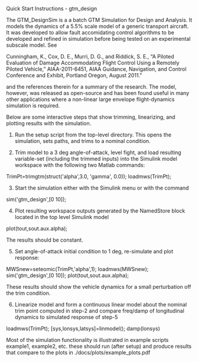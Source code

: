 Quick Start Instructions - gtm_design

The GTM_DesignSim is a a batch GTM Simulation for Design and Analysis.  It models the dynamics of a 5.5% scale model of
a generic transport aircraft.  It was developed to allow fault accomidating control algorithms to be developed and refined 
in simulation before being tested on an experimental subscale model.  See 

Cunningham, K., Cox, D. E., Murri, D. G., and Riddick, S. E., “A Piloted Evaluation of Damage Accommodating Flight Control Using a Remotely Piloted Vehicle,” AIAA-2011-6451, AIAA Guidance, Navigation, and Control Conference and Exhibit, Portland Oregon, August 2011."   

and the references therein for a summary of the research.  The model, however, was released as open-source and has been
found useful in many other applications where a non-linear large envelope flight-dynamics simulation is required.


Below are some interactive steps that show trimming, linearizing, and plotting results with the simulation.

1) Run the setup script from the top-level directory.  This opens the simulation, sets paths, and trims to a nominal condition. 

2) Trim model to a 3 deg angle-of-attack, level fight, and load resulting variable-set (including the trimmed inputs) into the Simulink model workspace with the following two Matlab commands:

TrimPt=trimgtm(struct('alpha',3.0,  'gamma', 0.0));
loadmws(TrimPt);

3) Start the simulation either with the Simulink menu or with the command 

sim('gtm_design',[0 10]);

4) Plot resulting workspace outputs generated by the NamedStore block located in the top level Simulink model

plot(tout,sout.aux.alpha);

The results should be constant.

5) Set angle-of-attack initial condition to 1 deg, re-simulate and plot response:

MWSnew=seteomic(TrimPt,'alpha',1);
loadmws(MWSnew);
sim('gtm_design',[0 10]);
plot(tout,sout.aux.alpha);

These results should show the vehicle dynamics for a small perturbation off the trim condition.

6) Linearize model and form a continuous linear model about the nominal trim point computed in step-2 and compare freq/damp of longitudinal dynamics to simulated response of step-5

loadmws(TrimPt);
[sys,lonsys,latsys]=linmodel();
damp(lonsys)

Most of the simulation functionality is illustrated in example scripts example1, example2, etc. these should run (after setup) and produce results that compare to the plots in
./docs/plots/example_plots.pdf
